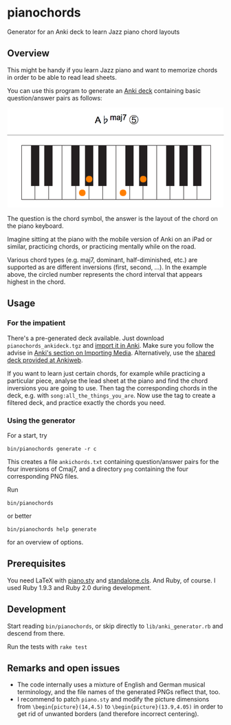 pianochords
===========

Generator for an Anki deck to learn Jazz piano chord layouts

## Overview

This might be handy if you learn Jazz piano and want to memorize
chords in order to be able to read lead sheets.

You can use this program to generate an [Anki deck](http://ankisrs.net/)
containing basic question/answer pairs as follows:

![sample question answer pair](/example.png "A sample question/answer pair")

The question is the chord symbol, the answer is the layout of the chord on
the piano keyboard.

Imagine sitting at the piano with the mobile version of Anki on an iPad or similar,
practicing chords, or practicing mentally while on the road.

Various chord types (e.g. maj7, dominant, half-diminished, etc.) are supported 
as are different inversions (first, second, ...). In the example above, the
circled number represents the chord interval that appears highest in
the chord.

## Usage
### For the impatient
There's a pre-generated deck available. Just download
`pianochords_ankideck.tgz` and [import it in Anki](http://ankisrs.net/docs/manual.html#importing).
Make sure you follow the advise in [Anki's section on Importing
Media](http://ankisrs.net/docs/manual.html#importing-media). Alternatively, use the [shared deck provided at Ankiweb](https://ankiweb.net/shared/info/946752090).

If you want to learn just certain chords, for example while practicing a particular piece, analyse the 
lead sheet at the piano and find the chord inversions you are going to use. Then tag the corresponding chords in
the deck, e.g. with `song:all_the_things_you_are`. Now use the tag to create a filtered deck, and practice exactly the chords you need.

### Using the generator
For a start, try

    bin/pianochords generate -r c

This creates a file `ankichords.txt` containing question/answer pairs for the four
inversions of Cmaj7, and a directory `png` containing the four corresponding PNG files.

Run

    bin/pianochords

or better

    bin/pianochords help generate

for an overview of options.

## Prerequisites
You need LaTeX with [piano.sty](http://www.ctan.org/tex-archive/macros/latex/contrib/piano) and [standalone.cls](http://www.ctan.org/tex-archive/macros/latex/contrib/standalone). And Ruby, of course. I used Ruby 1.9.3 and Ruby 2.0 during development.

## Development
Start reading `bin/pianochords`, or skip directly to `lib/anki_generator.rb` and descend from there.

Run the tests with `rake test`

## Remarks and open issues
* The code internally uses a mixture of English and German musical
  terminology, and the file names of the generated PNGs reflect that, too.
* I recommend to patch `piano.sty` and modify the picture dimensions
  from `\begin{picture}(14,4.5)` to `\begin{picture}(13.9,4.05)` in order to
  get rid of unwanted borders (and therefore incorrect centering).
